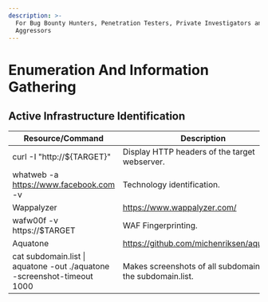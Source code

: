 ```yaml
---
description: >-
  For Bug Bounty Hunters, Penetration Testers, Private Investigators and OSINT
  Aggressors
---
```


# Enumeration And Information Gathering

## **Active Infrastructure Identification** <a href="#active-infrastructure-identification" id="active-infrastructure-identification"></a>

| Resource/Command                                                        | Description                                                |
| ----------------------------------------------------------------------- | ---------------------------------------------------------- |
| curl -I "http://${TARGET}"                                              | Display HTTP headers of the target webserver.              |
| whatweb -a https://www.facebook.com -v                                  | Technology identification.                                 |
| Wappalyzer                                                              | https://www.wappalyzer.com/                                |
| wafw00f -v https://$TARGET                                              | WAF Fingerprinting.                                        |
| Aquatone                                                                | https://github.com/michenriksen/aquatone                   |
| cat subdomain.list \| aquatone -out ./aquatone -screenshot-timeout 1000 | Makes screenshots of all subdomains in the subdomain.list. |


